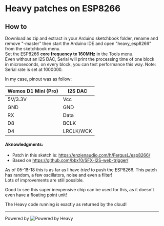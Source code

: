 # Heavy patches on ESP8266

## How to
Download as zip and extract in your Arduino sketchbook folder, rename and remove "-master" then start the Arduino IDE and open "heavy_esp8266" from the sketchbook menu.  
Set the ESP8266 **core frequency to 160MHz** in the Tools menu.  
Even without an I2S DAC, Serial will print the processing time of one block in microseconds, on every block, you can test performance this way. Note: Serial rate is set at 1000000.

In my case, pinout was as follow:

| Wemos D1 Mini (Pro)  | I2S DAC |
| ------------- | ------------- |
| 5V/3.3V  | Vcc  |
| GND  | GND  |
| RX  | Data  |
| D8  | BCLK |
| D4  | LRCLK/WCK |


#### Aknowledgments:
  * Patch in this sketch is: https://enzienaudio.com/h/FergusL/esp8266/
  * Based on https://github.com/bbx10/SFX-I2S-web-trigger/


As of 05-18-18 this is as far as I have *tried* to push the ESP8266. This patch has random, a few oscillators, noise and even a filter!  
Lots of improvements are still possible.

Good to see this super inexpensive chip can be used for this, as it doesn't even have a floating point unit!

The Heavy code running is exactly as returned by the cloud!

-----------

Powered by ![Powered by Heavy](https://enzienaudio.com/static/img/heavy_logo_prod_wtxt.svg)
